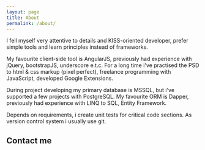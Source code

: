 ```yaml
---
layout: page
title: About
permalink: /about/
---
```


I fell myself very attentive to details and KISS-oriented developer, prefer simple tools and learn principles instead of frameworks.

My favourite client-side tool is AngularJS, previously had experience with jQuery, bootstrapJS, underscore e.t.c. For a long time i've practised the PSD to html & css markup (pixel perfect), freelance programming with JavaScript, developed Google Extensions.

During project developing my primary database is MSSQL, but i've supported a few projects with PostgreSQL. My favourite ORM is Dapper, previously had experience with LINQ to SQL, Entity Framework.

Depends on requirements, i create unit tests for critical code sections. As version control system i usually use git.

## Contact me 

<div class="container">
    <footer class="footer">
        <a href="mailto:my.fsou1@gmail.com"><i class="svg-icon email"></i></a>
        <a href="https://github.com/fsou1"><i class="svg-icon github"></i></a>
        <a href="https://www.linkedin.com/in/maxim-zhukov-0648a8b5"><i class="svg-icon linkedin"></i></a>
        <a href="http://stackoverflow.com/users/2524304/fsou1"><i class="svg-icon stackoverflow"></i></a>
    </footer>
</div>